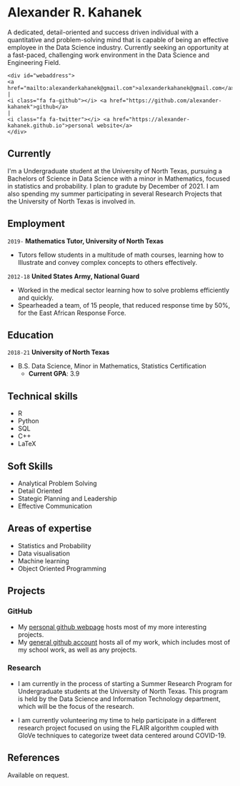 # Alexander R. Kahanek
A dedicated, detail-oriented and success driven individual with a quantitative and problem-solving mind that is capable of being an effective employee in the Data Science industry. Currently seeking an opportunity at a fast-paced, challenging work environment in the Data Science and Engineering Field.

	<div id="webaddress">
	<a href="mailto:alexanderkahanek@gmail.com">alexanderkahanek@gmail.com</a>
	|
	<i class="fa fa-github"></i> <a href="https://github.com/alexander-kahanek">github</a>
	|
	<i class="fa fa-twitter"></i> <a href="https://alexander-kahanek.github.io">personal website</a>
	</div>


## Currently

I'm a Undergraduate student at the University of North Texas, pursuing a Bachelors of Science in Data Science with a minor in Mathematics, focused in statistics and probability. I plan to gradute by December of 2021. I am also spending my summer participating in several Research Projects that the University of North Texas is involved in.

## Employment

`2019-` 
__Mathematics Tutor, University of North Texas__ 

* Tutors fellow students in a multitude of math courses, learning how to Illustrate and convey complex concepts to others effectively. 

`2012-18`
__United States Army, National Guard__ 

* Worked in the medical sector learning how to solve problems efficiently and quickly. 
* Spearheaded a team, of 15 people, that reduced response time by 50%, for the East African Response Force.

## Education

`2018-21`
__University of North Texas__

* B.S. Data Science, Minor in Mathematics, Statistics Certification
	- __Current GPA__: 3.9

## Technical skills

* R
* Python
* SQL
* C++
* LaTeX

## Soft Skills

* Analytical Problem Solving
* Detail Oriented
* Stategic Planning and Leadership
* Effective Communication

## Areas of expertise

* Statistics and Probability
* Data visualisation
* Machine learning
* Object Oriented Programming

## Projects

### GitHub

* My [personal github webpage](https://alexander-kahanek.github.io) hosts most of my more interesting projects.
* My [general github account](https://github.com/alexander-kahanek) hosts all of my work, which includes most of my school work, as well as any projects.

### Research

* I am currently in the process of starting a Summer Research Program for Undergraduate students at the University of North Texas. This program is held by the Data Science and Information Technology department, which will be the focus of the research.

* I am currently volunteering my time to help participate in a different research project focused on using the FLAIR algorithm coupled with GloVe techniques to categorize tweet data centered around COVID-19.

## References

Available on request.


